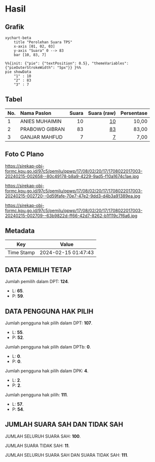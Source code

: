 # Hasil

## Grafik

```mermaid
xychart-beta
    title "Perolehan Suara TPS"
    x-axis [01, 02, 03]
    y-axis "Suara" 0 --> 83
    bar [10, 83, 7]
```

```mermaid
%%{init: {"pie": {"textPosition": 0.5}, "themeVariables": {"pieOuterStrokeWidth": "5px"}} }%%
pie showData
    "1" : 10
    "2" : 83
    "3" : 7
```

## Tabel

| No. | Nama Paslon    | Suara | Suara (raw) | Persentase |
|:--- |:-------------- | -----:| -----------:| ----------:|
| 1   | ANIES MUHAIMIN | 10    | [10][p-1]   | 10,00      |
| 2   | PRABOWO GIBRAN | 83    | [83][p-2]   | 83,00      |
| 3   | GANJAR MAHFUD  | 7     | [7][p-3]    | 7,00       |


[p-1]: https://github.com/gigit-pemilu/pemilu-2024-17-bengkulu/blob/main/pilpres/hitung-suara/sub/17-bengkulu/sub/08-kepahiang/sub/02-ujan-mas/sub/2017-ujan-mas-bawah/sub/003-tps/sub/paslon-1.txt
[p-2]: https://github.com/gigit-pemilu/pemilu-2024-17-bengkulu/blob/main/pilpres/hitung-suara/sub/17-bengkulu/sub/08-kepahiang/sub/02-ujan-mas/sub/2017-ujan-mas-bawah/sub/003-tps/sub/paslon-2.txt
[p-3]: https://github.com/gigit-pemilu/pemilu-2024-17-bengkulu/blob/main/pilpres/hitung-suara/sub/17-bengkulu/sub/08-kepahiang/sub/02-ujan-mas/sub/2017-ujan-mas-bawah/sub/003-tps/sub/paslon-3.txt

## Foto C Plano

https://sirekap-obj-formc.kpu.go.id/97c5/pemilu/ppwp/17/08/02/20/17/1708022017003-20240215-002658--80c49178-b8a9-4229-9ad5-f10a1674c1ae.jpg

https://sirekap-obj-formc.kpu.go.id/97c5/pemilu/ppwp/17/08/02/20/17/1708022017003-20240215-002720--0d59fafe-70e7-47e2-9dd3-d4b3a91389ea.jpg

https://sirekap-obj-formc.kpu.go.id/97c5/pemilu/ppwp/17/08/02/20/17/1708022017003-20240215-002709--63b9822d-ff66-42d7-8262-b1f119c7f6a6.jpg


## Metadata

| Key        | Value               |
| ---------- | ------------------- |
| Time Stamp | 2024-02-15 01:47:43 |


## DATA PEMILIH TETAP

Jumlah pemilih dalam DPT: **124**.
 * L: **65**.
 * P: **59**.

## DATA PENGGUNA HAK PILIH

Jumlah pengguna hak pilih dalam DPT: **107**.
 * L: **55**.
 * P: **52**.

Jumlah pengguna hak pilih dalam DPTb: **0**.
 * L: **0**.
 * P: **0**.

Jumlah pengguna hak pilih dalam DPK: **4**.
 * L: **2**.
 * P: **2**.

Jumlah pengguna hak pilih: **111**.
 * L: **57**.
 * P: **54**.

## JUMLAH SUARA SAH DAN TIDAK SAH

JUMLAH SELURUH SUARA SAH: **100**.

JUMLAH SUARA TIDAK SAH: **11**.

JUMLAH SELURUH SUARA SAH DAN SUARA TIDAK SAH: **111**.


